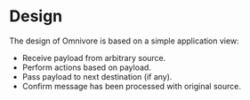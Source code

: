 # Design

The design of Omnivore is based on a simple application view:

* Receive payload from arbitrary source.
* Perform actions based on payload.
* Pass payload to next destination (if any).
* Confirm message has been processed with original source.
